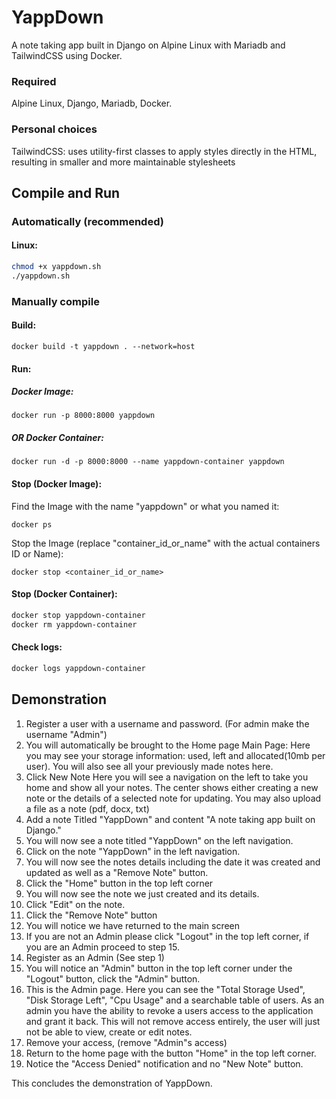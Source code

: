 # YappDown
A note taking app built in Django on Alpine Linux with Mariadb and TailwindCSS using Docker.

### Required
Alpine Linux,
Django,
Mariadb,
Docker.

### Personal choices
TailwindCSS: uses utility-first classes to apply styles directly in the HTML, resulting in smaller and more maintainable stylesheets

## Compile and Run
### Automatically (recommended)
#### Linux:
```sh
chmod +x yappdown.sh
./yappdown.sh
```

### Manually compile 
#### Build:
    docker build -t yappdown . --network=host
#### Run:
##### Docker Image:
    docker run -p 8000:8000 yappdown
##### OR Docker Container:
    docker run -d -p 8000:8000 --name yappdown-container yappdown
#### Stop (Docker Image):
Find the Image with the name "yappdown" or what you named it:  

    docker ps
Stop the Image (replace "container_id_or_name" with the actual containers ID or Name):  

    docker stop <container_id_or_name>

#### Stop (Docker Container):
```sh
docker stop yappdown-container
docker rm yappdown-container
```

#### Check logs:
```sh
docker logs yappdown-container
```

## Demonstration

1. Register a user with a username and password. (For admin make the username "Admin")
2. You will automatically be brought to the Home page
Main Page:
Here you may see your storage information: used, left and allocated(10mb per user).
You will also see all your previously made notes here.
3. Click New Note
Here you will see a navigation on the left to take you home and show all your notes.
The center shows either creating a new note or the details of a selected note for updating.
You may also upload a file as a note (pdf, docx, txt)
4. Add a note Titled "YappDown" and content "A note taking app built on Django."
5. You will now see a note titled "YappDown" on the left navigation.
6. Click on the note "YappDown" in the left navigation.
7. You will now see the notes details including the date it was created and updated as well as a "Remove Note" button.
8. Click the "Home" button in the top left corner
9. You will now see the note we just created and its details.
10. Click "Edit" on the note.
11. Click the "Remove Note" button
12. You will notice we have returned to the main screen
13. If you are not an Admin please click "Logout" in the top left corner, if you are an Admin proceed to step 15.
14. Register as an Admin (See step 1)
15. You will notice an "Admin" button in the top left corner under the "Logout" button, click the "Admin" button.
16. This is the Admin page.
Here you can see the "Total Storage Used", "Disk Storage Left", "Cpu Usage" and a searchable table of users.
As an admin you have the ability to revoke a users access to the application and grant it back. This will not remove access entirely, the user will just not be able to view, create or edit notes.
17. Remove your access, (remove "Admin"s access)
18. Return to the home page with the button "Home" in the top left corner.
19. Notice the "Access Denied" notification and no "New Note" button.

This concludes the demonstration of YappDown.